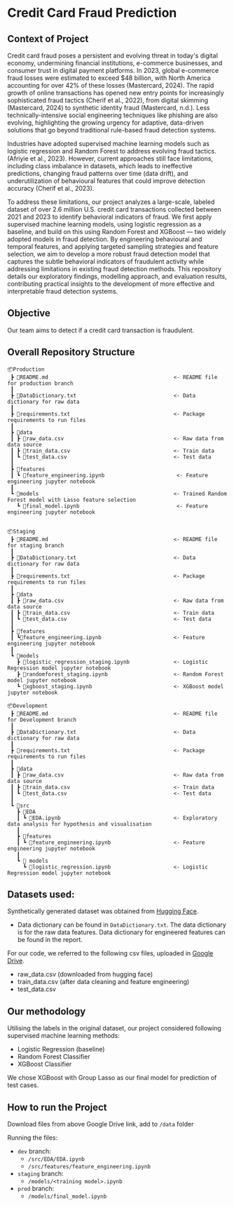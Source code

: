 # Credit Card Fraud Prediction

## Context of Project
Credit card fraud poses a persistent and evolving threat in today's digital economy, undermining financial institutions, e-commerce businesses, and consumer trust in digital payment platforms. In 2023, global e-commerce fraud losses were estimated to exceed $48 billion, with North America accounting for over 42% of these losses (Mastercard, 2024). The rapid growth of online transactions has opened new entry points for increasingly sophisticated fraud tactics (Cherif et al., 2022), from digital skimming (Mastercard, 2024) to synthetic identity fraud (Mastercard, n.d.). Less technically-intensive social engineering techniques like phishing are also evolving, highlighting the growing urgency for adaptive, data-driven solutions that go beyond traditional rule-based fraud detection systems. 

Industries have adopted supervised machine learning models such as logistic regression and Random Forest to address evolving fraud tactics. (Afriyie et al., 2023). However, current approaches still face limitations, including class imbalance in datasets, which leads to ineffective predictions, changing fraud patterns over time (data drift), and underutilization of behavioural features that could improve detection accuracy (Cherif et al., 2023).

To address these limitations, our project analyzes a large-scale, labeled dataset of over 2.6 million U.S. credit card transactions collected between 2021 and 2023 to identify behavioral indicators of fraud. We first apply supervised machine learning models, using logistic regression as a baseline, and build on this using Random Forest and XGBoost — two widely adopted models in fraud detection. By engineering behavioural and temporal features, and applying targeted sampling strategies and feature selection, we aim to develop a more robust fraud detection model that captures the subtle behavioral indicators of fraudulent activity while addressing limitations in existing fraud detection methods. This repository details our exploratory findings, modelling approach, and evaluation results, contributing practical insights to the development of more effective and interpretable fraud detection systems.

## Objective
Our team aims to detect if a credit card transaction is fraudulent.

## Overall Repository Structure
```
📦Production
 ┣ 📜README.md                                        <- README file for production branch
 ┃
 ┣ 📜DataDictionary.txt                               <- Data dictionary for raw data
 ┃
 ┣ 📜requirements.txt                                 <- Package requirements to run files
 ┃
 ┣ 📂data
 ┃ ┣ 📜raw_data.csv                                   <- Raw data from data source
 ┃ ┣ 📜train_data.csv                                 <- Train data
 ┃ ┗ 📜test_data.csv                                  <- Test data
 ┃
 ┣ 📂features
 ┃ ┗ 📜feature_engineering.ipynb                       <- Feature engineering jupyter notebook
 ┃
 ┗ 📜models                                           <- Trained Random Forest model with Lasso feature selection
   ┗ 📜final_model.ipynb                               <- Feature engineering jupyter notebook


📦Staging
 ┣ 📜README.md                                        <- README file for staging branch
 ┃
 ┣ 📜DataDictionary.txt                               <- Data dictionary for raw data
 ┃
 ┣ 📜requirements.txt                                 <- Package requirements to run files
 ┃
 ┣ 📂data
 ┃ ┣ 📜raw_data.csv                                   <- Raw data from data source
 ┃ ┣ 📜train_data.csv                                 <- Train data
 ┃ ┗ 📜test_data.csv                                  <- Test data
 ┃
 ┣ 📂features
 ┃ ┗📜feature_engineering.ipynb                       <- Feature engineering jupyter notebook
 ┃
 ┗ 📂models
   ┣ 📜logistic_regression_staging.ipynb              <- Logistic Regression model jupyter notebook
   ┣ 📜randomforest_staging.ipynb                     <- Random Forest model jupyter notebook
   ┗ 📜xgboost_staging.ipynb                          <- XGBoost model jupyter notebook

📦Development
 ┣ 📜README.md                                        <- README file for Development branch
 ┃
 ┣ 📜DataDictionary.txt                               <- Data dictionary for raw data
 ┃
 ┣ 📜requirements.txt                                 <- Package requirements to run files
 ┃
 ┣ 📂data
 ┃ ┣ 📜raw_data.csv                                   <- Raw data from data source
 ┃ ┣ 📜train_data.csv                                 <- Train data
 ┃ ┗ 📜test_data.csv                                  <- Test data
 ┃
 ┗ 📂src
   ┣ 📂EDA
   ┃ ┗ 📜EDA.ipynb                                    <- Exploratory data analysis for hypothesis and visualisation
   ┃
   ┣ 📂features
   ┃ ┗ 📜feature_engineering.ipynb                    <- Feature engineering jupyter notebook
   ┃
   ┗ 📂 models
     ┗ 📜logistic_regression.ipynb                    <- Logistic Regression model jupyter notebook

```

## Datasets used:
Synthetically generated dataset was obtained from [Hugging Face](https://huggingface.co/datasets/Nooha/cc_fraud_detection_dataset).
- Data dictionary can be found in `DataDictionary.txt`. The data dictionary is for the raw data features. Data dictionary for engineered features can be found in the report.

For our code, we referred to the following csv files, uploaded in [Google Drive](https://drive.google.com/file/d/1kYtxS3LhSl9DR_ONA7qdJCclRGx4t3bK/view?usp=drive_link).
- raw_data.csv (downloaded from hugging face)
- train_data.csv (after data cleaning and feature engineering)
- test_data.csv

## Our methodology
Utilising the labels in the original dataset, our project considered following supervised machine learning methods:
- Logistic Regression (baseline)
- Random Forest Classifier
- XGBoost Classifier

We chose XGBoost with Group Lasso as our final model for prediction of test cases.

## How to run the Project
Download files from above Google Drive link, add to `/data` folder

Running the files:
* `dev` branch:
    * `/src/EDA/EDA.ipynb`
    * `/src/features/feature_engineering.ipynb`
* `staging` branch:
    * `/models/<training model>.ipynb`
* `prod` branch:
    *  `/models/final_model.ipynb`
